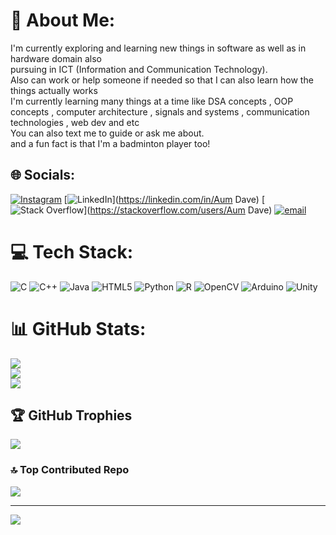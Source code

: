 # 💫 About Me:
I'm currently exploring and learning new things in software as well as in hardware domain also<br>pursuing in ICT (Information and Communication Technology).<br>Also can work or help someone if needed so that I can also learn how the things actually works <br>I'm currently learning many things at a time like DSA  concepts , OOP concepts , computer architecture , signals and systems , communication technologies , web dev and etc<br>You can also text me to guide or ask me about.<br>and a fun fact is that I'm a badminton player too! <br>


## 🌐 Socials:
[![Instagram](https://img.shields.io/badge/Instagram-%23E4405F.svg?logo=Instagram&logoColor=white)](https://instagram.com/dave_aum1979) [![LinkedIn](https://img.shields.io/badge/LinkedIn-%230077B5.svg?logo=linkedin&logoColor=white)](https://linkedin.com/in/Aum Dave) [![Stack Overflow](https://img.shields.io/badge/-Stackoverflow-FE7A16?logo=stack-overflow&logoColor=white)](https://stackoverflow.com/users/Aum Dave) [![email](https://img.shields.io/badge/Email-D14836?logo=gmail&logoColor=white)](mailto:aumdave1979@gmail.com) 

# 💻 Tech Stack:
![C](https://img.shields.io/badge/c-%2300599C.svg?style=flat&logo=c&logoColor=white) ![C++](https://img.shields.io/badge/c++-%2300599C.svg?style=flat&logo=c%2B%2B&logoColor=white) ![Java](https://img.shields.io/badge/java-%23ED8B00.svg?style=flat&logo=openjdk&logoColor=white) ![HTML5](https://img.shields.io/badge/html5-%23E34F26.svg?style=flat&logo=html5&logoColor=white) ![Python](https://img.shields.io/badge/python-3670A0?style=flat&logo=python&logoColor=ffdd54) ![R](https://img.shields.io/badge/r-%23276DC3.svg?style=flat&logo=r&logoColor=white) ![OpenCV](https://img.shields.io/badge/opencv-%23white.svg?style=flat&logo=opencv&logoColor=white) ![Arduino](https://img.shields.io/badge/-Arduino-00979D?style=flat&logo=Arduino&logoColor=white) ![Unity](https://img.shields.io/badge/unity-%23000000.svg?style=flat&logo=unity&logoColor=white)
# 📊 GitHub Stats:
![](https://github-readme-stats.vercel.app/api?username=aumdave1979&theme=dark&hide_border=false&include_all_commits=true&count_private=true)<br/>
![](https://nirzak-streak-stats.vercel.app/?user=aumdave1979&theme=dark&hide_border=false)<br/>
![](https://github-readme-stats.vercel.app/api/top-langs/?username=aumdave1979&theme=dark&hide_border=false&include_all_commits=true&count_private=true&layout=compact)

## 🏆 GitHub Trophies
![](https://github-profile-trophy.vercel.app/?username=aumdave1979&theme=radical&no-frame=false&no-bg=false&margin-w=4)

### 🔝 Top Contributed Repo
![](https://github-contributor-stats.vercel.app/api?username=aumdave1979&limit=5&theme=dark&combine_all_yearly_contributions=true)

---
[![](https://visitcount.itsvg.in/api?id=aumdave1979&icon=0&color=0)](https://visitcount.itsvg.in)

<!-- Proudly created with GPRM ( https://gprm.itsvg.in ) -->
